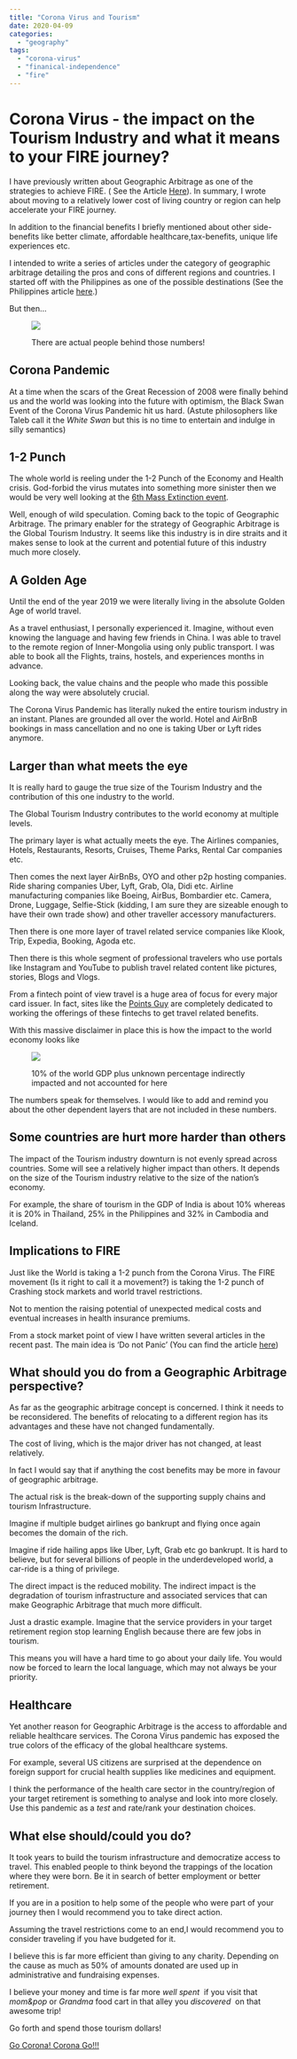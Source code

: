 ```yaml
---
title: "Corona Virus and Tourism"
date: 2020-04-09
categories: 
  - "geography"
tags: 
  - "corona-virus"
  - "finanical-independence"
  - "fire"
---
```


# **Corona Virus - the impact on the Tourism Industry and what it means to your FIRE journey?**

I have previously written about Geographic Arbitrage as one of the strategies to achieve FIRE. ( See the Article [Here](https://happypathfire.com/geographic-arbitrage/)). In summary, I wrote about moving to a relatively lower cost of living country or region can help accelerate your FIRE journey.

In addition to the financial benefits I briefly mentioned about other side-benefits like better climate, affordable healthcare,tax-benefits, unique life experiences etc.

I intended to write a series of articles under the category of geographic arbitrage detailing the pros and cons of different regions and countries. I started off with the Philippines as one of the possible destinations (See the Philippines article [here](https://happypathfire.com/retire-in-philippines/).)

But then… 

<figure>

![](images/Tourism2.png)

<figcaption>

There are actual people behind those numbers!

</figcaption>

</figure>

## **Corona Pandemic**

At a time when the scars of the Great Recession of 2008 were finally behind us and the world was looking into the future with optimism, the Black Swan Event of the Corona Virus Pandemic hit us hard. (Astute philosophers like Taleb call it the _White Swan_ but this is no time to entertain and indulge in silly semantics)

## **1-2 Punch** 

The whole world is reeling under the 1-2 Punch of the Economy and Health crisis. God-forbid the virus mutates into something more sinister then we would be very well looking at the [6th Mass Extinction event](https://en.wikipedia.org/wiki/Holocene_extinction).

Well, enough of wild speculation. Coming back to the topic of Geographic Arbitrage. The primary enabler for the strategy of Geographic Arbitrage is the Global Tourism Industry. It seems like this industry is in dire straits and it makes sense to look at the current and potential future of this industry much more closely.

## **A Golden Age**

Until the end of the year 2019 we were literally living in the absolute Golden Age of world travel. 

As a travel enthusiast, I personally experienced it. Imagine, without even knowing the language and having few friends in China. I was able to travel to the remote region of Inner-Mongolia using only public transport. I was able to book all the Flights, trains, hostels, and experiences months in advance. 

Looking back, the value chains and the people who made this possible along the way were absolutely crucial.

The Corona Virus Pandemic has literally nuked the entire tourism industry in an instant. Planes are grounded all over the world. Hotel and AirBnB bookings in mass cancellation and no one is taking Uber or Lyft rides anymore.

## **Larger than what meets the eye**

It is really hard to gauge the true size of the Tourism Industry and the contribution of this one industry to the world. 

The Global Tourism Industry contributes to the world economy at multiple levels.

The primary layer is what actually meets the eye. The Airlines companies, Hotels, Restaurants, Resorts, Cruises, Theme Parks, Rental Car companies etc.

Then comes the next layer AirBnBs, OYO and other p2p hosting companies. Ride sharing companies Uber, Lyft, Grab, Ola, Didi etc. Airline manufacturing companies like Boeing, AirBus, Bombardier etc. Camera, Drone, Luggage, Selfie-Stick (kidding, I am sure they are sizeable enough to have their own trade show) and other traveller accessory manufacturers.

Then there is one more layer of travel related service companies like Klook, Trip, Expedia, Booking, Agoda etc.

Then there is this whole segment of professional travelers who use portals like Instagram and YouTube to publish travel related content like pictures, stories, Blogs and Vlogs.

From a fintech point of view travel is a huge area of focus for every major card issuer. In fact, sites like the [Points Guy](https://thepointsguy.com/) are completely dedicated to working the offerings of these fintechs to get travel related benefits.

With this massive disclaimer in place this is how the impact to the world economy looks like

<figure>

![](images/Tourism.png)

<figcaption>

10% of the world GDP plus unknown percentage indirectly impacted and not accounted for here

</figcaption>

</figure>

The numbers speak for themselves. I would like to add and remind you about the other dependent layers that are not included in these numbers. 

## **Some countries are hurt more harder than others**

The impact of the Tourism industry downturn is not evenly spread across countries. Some will see a relatively higher impact than others. It depends on the size of the Tourism industry relative to the size of the nation’s economy.

For example, the share of tourism in the GDP of India is about 10% whereas it is 20% in Thailand, 25% in the Philippines and 32% in Cambodia and Iceland. 

## **Implications to FIRE**

Just like the World is taking a 1-2 punch from the Corona Virus. The FIRE movement (Is it right to call it a movement?) is taking the 1-2 punch of Crashing stock markets and world travel restrictions.

Not to mention the raising potential of unexpected medical costs and eventual increases in health insurance premiums.

From a stock market point of view I have written several articles in the recent past. The main idea is ‘Do not Panic’ (You can find the article [here](https://happypathfire.com/covid-19/))

## **What should you do from a Geographic Arbitrage perspective?**

As far as the geographic arbitrage concept is concerned. I think it needs to be reconsidered. The benefits of relocating to a different region has its advantages and these have not changed fundamentally.

The cost of living, which is the major driver has not changed, at least relatively. 

In fact I would say that if anything the cost benefits may be more in favour of geographic arbitrage.

The actual risk is the break-down of the supporting supply chains and tourism Infrastructure.

Imagine if multiple budget airlines go bankrupt and flying once again becomes the domain of the rich.

Imagine if ride hailing apps like Uber, Lyft, Grab etc go bankrupt. It is hard to believe, but for several billions of people in the underdeveloped world, a car-ride is a thing of privilege.

The direct impact is the reduced mobility. The indirect impact is the degradation of tourism infrastructure and associated services that can make Geographic Arbitrage that much more difficult.

Just a drastic example. Imagine that the service providers in your target retirement region stop learning English because there are few jobs in tourism.

This means you will have a hard time to go about your daily life. You would now be forced to learn the local language, which may not always be your priority.

## **Healthcare**

Yet another reason for Geographic Arbitrage is the access to affordable and reliable healthcare services. The Corona Virus pandemic has exposed the true colors of the efficacy of the global healthcare systems.

For example, several US citizens are surprised at the dependence on foreign support for crucial health supplies like medicines and equipment.

I think the performance of the health care sector in the country/region of your target retirement is something to analyse and look into more closely. Use this pandemic as a _test_ and rate/rank your destination choices.

## **What else should/could you do?**

It took years to build the tourism infrastructure and democratize access to travel. This enabled people to think beyond the trappings of the location where they were born. Be it in search of better employment or better retirement. 

If you are in a position to help some of the people who were part of your journey then I would recommend you to take direct action. 

Assuming the travel restrictions come to an end,I would recommend you to consider traveling if you have budgeted for it.

I believe this is far more efficient than giving to any charity. Depending on the cause as much as 50% of amounts donated are used up in administrative and fundraising expenses. 

I believe your money and time is far more _well spent_  if you visit that _mom&pop_ or _Grandma_ food cart in that alley you _discovered_  on that awesome trip!

Go forth and spend those tourism dollars! 

[Go Corona! Corona Go!!!](https://www.youtube.com/watch?v=cspF9QK5FlA)
